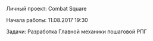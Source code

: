 Личный проект: Combat Square

Начала работы: 11.08.2017 19:30

Задачи: Разработка Главной механики пошаговой РПГ

